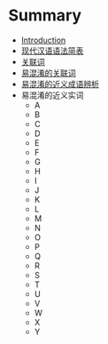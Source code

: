 # Summary

* [Introduction](README.md)
* [现代汉语语法简表](xian-dai-han-yu-yu-fa-jian-biao.md)
* [关联词](guan-lian-ci.md)
* [易混淆的关联词](yi-hun-yao-de-guan-lian-ci.md)
* [易混淆的近义成语辨析](yi-hun-yao-de-jin-yi-cheng-yu-bian-xi.md)
* 易混淆的近义实词
  * A
  * B
  * C
  * D
  * E
  * F
  * G
  * H
  * I
  * J
  * K
  * L
  * M
  * N
  * O
  * P
  * Q
  * R
  * S
  * T
  * U
  * V
  * W
  * X
  * Y



